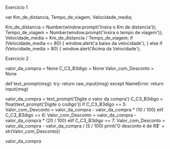  Exercicio 1 
 
var Km_de_distancia, Tempo_de_viagem, Velocidade_media;


Km_de_distancia = Number(window.prompt('Insira o Km de distancia'));
Tempo_de_viagem = Number(window.prompt('insira o tempo de viagem'));
Velocidade_media = Km_de_distancia / Tempo_de_viagem;
if (Velocidade_media <= 80) {
  window.alert('a baixo da velocidade');
} else if (Velocidade_media > 80) {
  window.alert('Acima da Velocidade');

Exercicio 2

valor_da_compra = None
C_C3_B3digo = None
Valor_com_Desconto = None

def text_prompt(msg):
  try:
    return raw_input(msg)
  except NameError:
    return input(msg)


valor_da_compra = text_prompt('Digite o valor da compra')
C_C3_B3digo = float(text_prompt('Digite o codigo'))
if C_C3_B3digo == 5:
  Valor_com_Desconto = valor_da_compra - valor_da_compra * (10 / 100)
elif C_C3_B3digo == 6:
  Valor_com_Desconto = valor_da_compra - valor_da_compra * (20 / 100)
elif C_C3_B3digo == 7:
  Valor_com_Desconto = valor_da_compra - valor_da_compra / (5 / 100)
print('O desconto é de R$' + str(Valor_com_Desconto))

valor_da_compra
